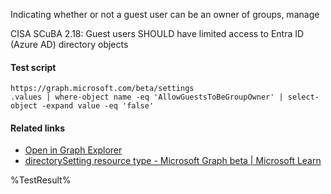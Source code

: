 Indicating whether or not a guest user can be an owner of groups, manage

CISA SCuBA 2.18: Guest users SHOULD have limited access to Entra ID (Azure AD) directory objects

#### Test script
```
https://graph.microsoft.com/beta/settings
.values | where-object name -eq 'AllowGuestsToBeGroupOwner' | select-object -expand value -eq 'false'
```

#### Related links

- [Open in Graph Explorer](https://developer.microsoft.com/en-us/graph/graph-explorer?request=settings&method=GET&version=beta&GraphUrl=https://graph.microsoft.com)
- [directorySetting resource type - Microsoft Graph beta | Microsoft Learn](https://learn.microsoft.com/en-us/graph/api/resources/directorysetting)


<!--- Results --->
%TestResult%
